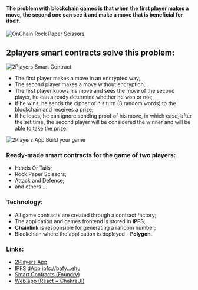#### The problem with blockchain games is that when the first player makes a move, the second one can see it and make a move that is beneficial for itself.

![OnChain Rock Paper Scissors](https://i.imgur.com/B38uDKL.png)

## 2players smart contracts solve this problem:

![2Players Smart Contract](https://i.imgur.com/TqKCFm8.png)

- The first player makes a move in an encrypted way;
- The second player makes a move without encryption;
- The first player knows his move and sees the move of the second player, he can already determine whether he won or not;
- If he wins, he sends the cipher of his turn (3 random words) to the blockchain and receives a prize;
- If he loses, he can ignore sending proof of his move, in which case, after the set time, the second player will be considered the winner and will be able to take the prize.

![2Players.App Build your game](https://i.imgur.com/XwD5nUY.png)

### Ready-made smart contracts for the game of two players:

- Heads Or Tails;
- Rock Paper Scissors;
- Attack and Defense;
- and others ...

### Technology:

- All game contracts are created through a contract factory;
- The application and games frontend is stored in **IPFS**;
- **Chainlink** is responsible for generating a random number;
- Blockchain where the application is deployed - **Polygon**.

### Links:

- [2Players.App](https://2Players.App)
- [IPFS dApp ipfs://bafy...ehu](https://bafybeigekcz7mxxnihocidnlqtsvblfhnhdhj5b35alg5xhatnvdjwlehu.ipfs.dweb.link/)
- [Smart Contracts (Foundry)](https://github.com/2PlayersApp/contracts)
- [Web app (React + ChakraUI)](https://github.com/2PlayersApp/app)
